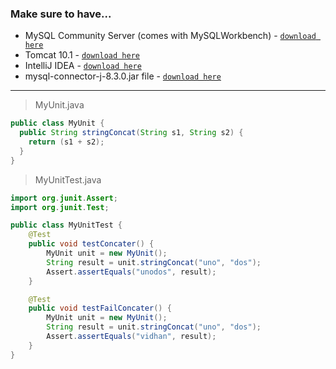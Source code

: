 ### Make sure to have...
- MySQL Community Server (comes with MySQLWorkbench) - [`download here`](https://dev.mysql.com/downloads/file/?id=526408)
- Tomcat 10.1 - [`download here`](https://dlcdn.apache.org/tomcat/tomcat-10/v10.1.23/bin/apache-tomcat-10.1.23.exe)
- IntelliJ IDEA - [`download here`](https://www.jetbrains.com/idea/download/download-thanks.html?platform=windows&code=IIC)
- mysql-connector-j-8.3.0.jar file - [`download here`](https://dev.mysql.com/downloads/file/?id=525082)
----
> MyUnit.java

```java
public class MyUnit {
  public String stringConcat(String s1, String s2) {
    return (s1 + s2);
  }
}
```

> MyUnitTest.java

```java
import org.junit.Assert;
import org.junit.Test;

public class MyUnitTest {
    @Test
    public void testConcater() {
        MyUnit unit = new MyUnit();
        String result = unit.stringConcat("uno", "dos");
        Assert.assertEquals("unodos", result);
    }

    @Test
    public void testFailConcater() {
        MyUnit unit = new MyUnit();
        String result = unit.stringConcat("uno", "dos");
        Assert.assertEquals("vidhan", result);
    }
}
```
